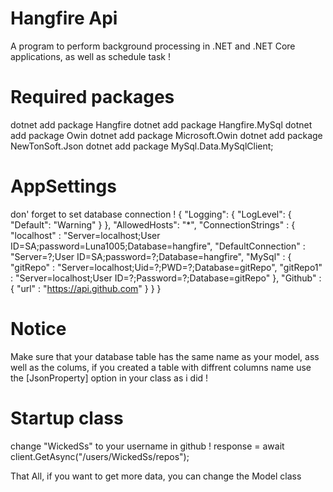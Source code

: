 # Hangfire Api
  A program to perform background processing in .NET and .NET Core applications, as well as schedule task !


# Required packages 
  dotnet add package Hangfire
  dotnet add package Hangfire.MySql
  dotnet add package Owin
  dotnet add package Microsoft.Owin
  dotnet add package NewTonSoft.Json
  dotnet add package MySql.Data.MySqlClient;
  


# AppSettings
  don' forget to set database connection !
  {
    "Logging": {
      "LogLevel": {
        "Default": "Warning"
      }
    },
    "AllowedHosts": "*",
    "ConnectionStrings" : {
      "localhost" : "Server=localhost;User ID=SA;password=Luna1005;Database=hangfire",
      "DefaultConnection" : "Server=?;User ID=SA;password=?;Database=hangfire",
      "MySql" : {
        "gitRepo" : "Server=localhost;Uid=?;PWD=?;Database=gitRepo",
        "gitRepo1" : "Server=localhost;User ID=?;Password=?;Database=gitRepo"
      },
      "Github" : {
        "url" : "https://api.github.com"
      }
    }
  }


# Notice 
Make sure that your database table has the same name as your model, ass well as the colums, if you created a table with diffrent columns name use the [JsonProperty] option in your class as i did !

# Startup class 
change "WickedSs" to your username in github !
  response = await client.GetAsync("/users/WickedSs/repos");
  
That All,
if you want to get more data, you can change the Model class 


